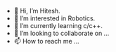 - 👋 Hi, I’m Hitesh.
- 👀 I’m interested in Robotics. 
- 🌱 I’m currently learning c/c++.
- 💞️ I’m looking to collaborate on ...
- 📫 How to reach me ...

<!---
hitesh-geek/hitesh-geek is a ✨ special ✨ repository because its `README.md` (this file) appears on your GitHub profile.
You can click the Preview link to take a look at your changes.
--->
